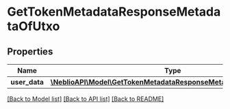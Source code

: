 # GetTokenMetadataResponseMetadataOfUtxo

## Properties
Name | Type | Description | Notes
------------ | ------------- | ------------- | -------------
**user_data** | [**\NeblioAPI\Model\GetTokenMetadataResponseMetadataOfUtxoUserData**](GetTokenMetadataResponseMetadataOfUtxoUserData.md) |  | [optional] 

[[Back to Model list]](../README.md#documentation-for-models) [[Back to API list]](../README.md#documentation-for-api-endpoints) [[Back to README]](../README.md)


